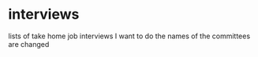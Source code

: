 # interviews

lists of take home job interviews I want to do
the names of the committees are changed
